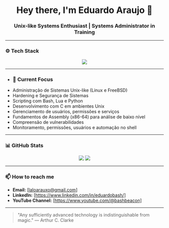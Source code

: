 <h1 align="center">Hey there, I'm Eduardo Araujo 👋</h1>
<h3 align="center">Unix-like Systems Enthusiast | Systems Administrator in Training</h3>

---

### ⚙️ Tech Stack
<div align="center">
  <img src="https://skillicons.dev/icons?i=bash,vim,c,lua,python,linux,bsd,debian,git,github" />
</div>

---

- ### 🧠 Current Focus
- Administração de Sistemas Unix-like (Linux e FreeBSD)
- Hardening e Segurança de Sistemas
- Scripting com Bash, Lua e Python
- Desenvolvimento com C em ambientes Unix
- Gerenciamento de usuários, permissões e serviços
- Fundamentos de Assembly (x86-64) para análise de baixo nível
- Compreensão de vulnerabilidades
- Monitoramento, permissões, usuários e automação no shell

---

### 📊 GitHub Stats
<div align="center">
  <img src="https://github-readme-stats.vercel.app/api?username=modelzilla&show_icons=true&theme=radical" />
  <img src="https://github-readme-stats.vercel.app/api/top-langs/?username=modelzilla&layout=compact&theme=radical" />
</div>

---

### 📫 How to reach me
- **Email:** [laloarauxo@gmail.com]
- **LinkedIn:** [https://www.linkedin.com/in/eduardobash/]
- **YouTube Channel:** [https://www.youtube.com/@bashbeacon]

---

> "Any sufficiently advanced technology is indistinguishable from magic." — Arthur C. Clarke
